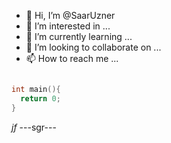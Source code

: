 - 👋 Hi, I’m @SaarUzner
- 👀 I’m interested in ...
- 🌱 I’m currently learning ...
- 💞️ I’m looking to collaborate on ...
- 📫 How to reach me ...

<!---
SaarUzner/SaarUzner is a ✨ special ✨ repository because its `README.md` (this file) appears on your GitHub profile.
You can click the Preview link to take a look at your changes.
--->

```C

int main(){
  return 0;
}
```

*jf*
---sgr---
